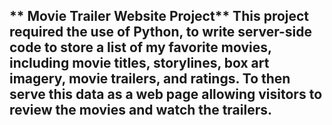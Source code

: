 ** Movie Trailer Website Project**
This project required the use of Python, to write server-side code to store a list of my favorite movies, including movie titles, storylines, box art imagery, movie trailers, and ratings. To then serve this data as a web page allowing visitors to review the movies and watch the trailers. 
--------